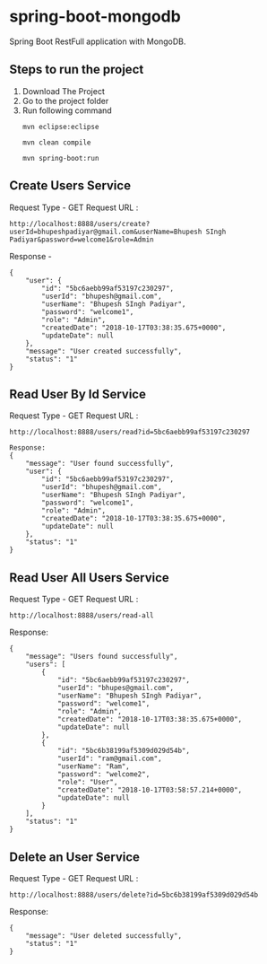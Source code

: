 # spring-boot-mongodb
Spring Boot RestFull application with MongoDB.

## Steps to run the project
1. Download The Project
2. Go to the project folder
3. Run following command
      ```
      mvn eclipse:eclipse
      ```
      ```
      mvn clean compile
      ```
      ```
      mvn spring-boot:run
      ```
      
## Create Users Service
Request Type - GET 
Request URL :
```
http://localhost:8888/users/create?userId=bhupeshpadiyar@gmail.com&userName=Bhupesh SIngh Padiyar&password=welcome1&role=Admin
```

Response - 
```
{
    "user": {
        "id": "5bc6aebb99af53197c230297",
        "userId": "bhupesh@gmail.com",
        "userName": "Bhupesh SIngh Padiyar",
        "password": "welcome1",
        "role": "Admin",
        "createdDate": "2018-10-17T03:38:35.675+0000",
        "updateDate": null
    },
    "message": "User created successfully",
    "status": "1"
}
```

## Read User By Id Service
Request Type - GET 
Request URL :

```
http://localhost:8888/users/read?id=5bc6aebb99af53197c230297
```

```
Response: 
{
    "message": "User found successfully",
    "user": {
        "id": "5bc6aebb99af53197c230297",
        "userId": "bhupesh@gmail.com",
        "userName": "Bhupesh SIngh Padiyar",
        "password": "welcome1",
        "role": "Admin",
        "createdDate": "2018-10-17T03:38:35.675+0000",
        "updateDate": null
    },
    "status": "1"
}
```

## Read User All Users Service
Request Type - GET 
Request URL :

```
http://localhost:8888/users/read-all
```

Response: 

```
{
    "message": "Users found successfully",
    "users": [
        {
            "id": "5bc6aebb99af53197c230297",
            "userId": "bhupes@gmail.com",
            "userName": "Bhupesh SIngh Padiyar",
            "password": "welcome1",
            "role": "Admin",
            "createdDate": "2018-10-17T03:38:35.675+0000",
            "updateDate": null
        },
        {
            "id": "5bc6b38199af5309d029d54b",
            "userId": "ram@gmail.com",
            "userName": "Ram",
            "password": "welcome2",
            "role": "User",
            "createdDate": "2018-10-17T03:58:57.214+0000",
            "updateDate": null
        }
    ],
    "status": "1"
}
```

## Delete an User Service
Request Type - GET 
Request URL :

```
http://localhost:8888/users/delete?id=5bc6b38199af5309d029d54b
```

Response: 

```
{
    "message": "User deleted successfully",
    "status": "1"
}
```
